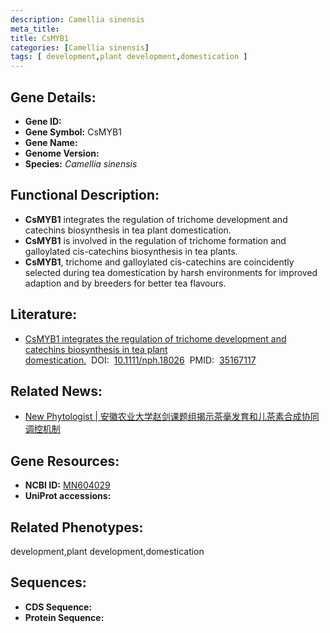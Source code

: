 ```yaml
---
description: Camellia sinensis
meta_title:
title: CsMYB1
categories: [Camellia sinensis]
tags: [ development,plant development,domestication ]
---
```


## Gene Details:
- **Gene ID:**	[]()
- **Gene Symbol:** CsMYB1
- **Gene Name:** 
- **Genome Version:** []()
- **Species:** *Camellia sinensis*

## Functional Description:
   - **CsMYB1** integrates the regulation of trichome development and catechins biosynthesis in tea plant domestication.
   - **CsMYB1** is involved in the regulation of trichome formation and galloylated cis-catechins biosynthesis in tea plants.
   - **CsMYB1**, trichome and galloylated cis-catechins are coincidently selected during tea domestication by harsh environments for improved adaption and by breeders for better tea flavours.

## Literature:
   - [CsMYB1 integrates the regulation of trichome development and catechins biosynthesis in tea plant domestication.]( https://nph.onlinelibrary.wiley.com/doi/10.1111/nph.18026)&nbsp;&nbsp;DOI:&nbsp;&nbsp;[10.1111/nph.18026](https://nph.onlinelibrary.wiley.com/doi/10.1111/nph.18026)&nbsp;&nbsp;PMID:&nbsp;&nbsp;[35167117](https://pubmed.ncbi.nlm.nih.gov/35167117/)

## Related News:
   - [New Phytologist | 安徽农业大学赵剑课题组揭示茶毫发育和儿茶素合成协同调控机制](https://mp.weixin.qq.com/s?__biz=MzIyOTY2NDYyNQ==&mid=2247533579&idx=2&sn=07654ff579a8f83e9e8f1b1cb143a486&chksm=e8bd3615dfcabf0362888dea5b78a12b3e14ce66793fc3775a2e10b00b2a42b85a50ab73a74c&scene=27#wechat_redirect)

## Gene Resources:
- **NCBI ID:** [MN604029](https://www.ncbi.nlm.nih.gov/gene/?term=MN604029)
- **UniProt accessions:** [](https://www.uniprot.org/uniprotkb//entry)

## Related Phenotypes:
development,plant development,domestication

## Sequences:
- **CDS Sequence:**
- **Protein Sequence:**
